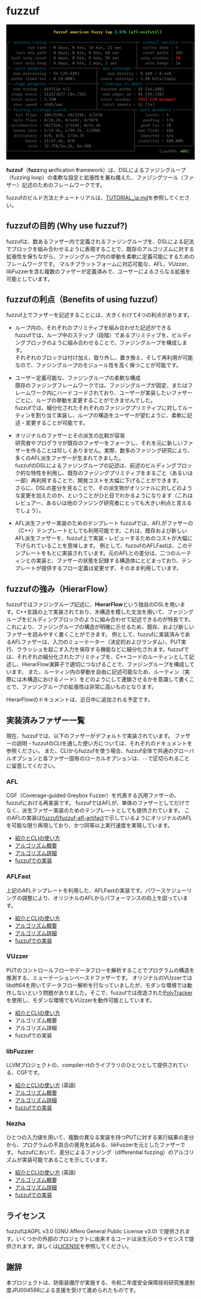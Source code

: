 # fuzzuf

![fuzzuf-afl-exifutil](/docs/resources/img/fuzzuf-afl-exifutil.png)

**fuzzuf**（**fuzz**ing **u**nification **f**ramework）は、DSLによるファジングループ（fuzzing loop）の柔軟な設定と拡張性を兼ね備えた、ファジングツール（ファザー）記述のためのフレームワークです。

fuzzufのビルド方法とチュートリアルは、[TUTORIAL_ja.md](/TUTORIAL_ja.md)を参照してください。


## fuzzufの目的 (Why use fuzzuf?)

fuzzufは、数あるファザー内で定義されるファジングループを、DSLによる記法でブロックを組み合わせるように表現することで、既存のアルゴリズムに対する拡張性を保ちながら、ファジングループ内の挙動を柔軟に定義可能にするためのフレームワークです。
マルチプラットフォームに対応可能な、AFL、VUzzer、libFuzzerを含む複数のファザーが定義済みで、ユーザーによるさらなる拡張を可能としています。

## fuzzufの利点（Benefits of using fuzzuf）
fuzzuf上でファザーを記述することには、大きくわけて4つの利点があります。

- ループ内の、それぞれのプリミティブを組み合わせた記述ができる  
fuzzufでは、ループ中のステップ（段階）であるプリミティブを、ビルディングブロックのように組み合わせることで、ファジングループを構成します。  
それぞれのブロックは付け加え、取り外し、置き換え、そして再利用が可能なので、ファジングループのモジュール性を高く保つことが可能です。

- ユーザー定義可能な、ファジングループの柔軟な構成  
既存のファジングフレームワークでは、ファジングループが固定、またはフレームワーク内にハードコードされており、ユーザーが実装したいファザーごとに、ループの挙動を変更することができませんでした。  
fuzzufでは、細分化されたそれぞれのファジングプリミティブに対してルーティンを割り当て実装し、ループの構造をユーザーが望むように、柔軟に記述・変更することが可能です。

- オリジナルのファザーとその派生の比較が容易  
研究者やプログラマが既存のファザーをフォークし、それを元に新しいファザーを作ることは珍しくありません。実際、数多のファジング研究により、多くのAFL派生ファザーが生まれてきました。  
fuzzufのDSLによるファジングループの記述は、前述のビルディングブロック的な特性を利用し、既存のファジングプリミティブをまるごと（あるいは一部）再利用することで、開発コストを大幅に下げることができます。  
さらに、DSLの差分を見ることで、その派生物がオリジナルに対しどのような変更を加えたのか、ということがひと目でわかるようになります（これはレビュアー、あるいは他のファジング研究者にとっても大きい利点と言えるでしょう）。

- AFL派生ファザー実装のためのテンプレート
fuzzufでは、AFLがファザーの（C\+\+）テンプレートとしても利用可能です。これは、既存および新しいAFL派生ファザーを、fuzzuf上で実装・レビューするためのコストが大幅に下げられていることを意味します。
例として、fuzzufのAFLFastは、このテンプレートをもとに実装されています。元のAFLとの差分は、二つのルーティンとの実装と、ファザーの状態を記録する構造体にとどまっており、テンプレートが提供するフロー定義は変更せず、そのまま利用しています。

## fuzzufの強み（HierarFlow）

fuzzufではファジングループ記述に、**HierarFlow**という独自のDSLを用います。C\+\+言語の上で実装されており、木構造を模した文法を用いて、ファジングループをビルディングブロックのように組み合わせて記述できるのが特長です。
これにより、ファジングループの構造が明確に示せるため、既存、および新しいファザーを読みやすく書くことができます。
例として、fuzzufに実装済みであるAFLファザーは、入力のミューテーター（決定的およびランダム）、PUT実行、クラッシュを起こす入力を保存する機能などに細分化されます。fuzzufでは、それぞれの細分化されたプリミティブを、C\+\+コードのルーティンとして記述し、HierarFlow演算子で適切につなげることで、ファジングループを構成しています。
また、ルーティン内の挙動を自由に記述可能なため、ルーティン（実際には木構造におけるノード）をどのようにして連鎖させるかを意識して書くことで、ファジングループの拡張性は非常に高いものとなります。

HierarFlowのドキュメントは、近日中に追加される予定です。

## 実装済みファザー一覧

現在、fuzzufでは、以下のファザーがデフォルトで実装されています。
ファザーの説明・fuzzufのCLIを通した使い方については、それぞれのドキュメントを参照ください。
また、CLIからfuzzufを使う場合、fuzzuf全体で共通のグローバルオプションと各ファザー固有のローカルオプションは、`--`で区切られることに留意してください。

### AFL

CGF（Coverage-guided Greybox Fuzzer）を代表する汎用ファザーの、fuzzufにおける再実装です。
fuzzufではAFLが、単体のファザーとしてだけでなく、派生ファザー実装のためのテンプレートとしても提供されています。
このAFLの実装は[fuzzuf/fuzzuf-afl-artifact](https://github.com/fuzzuf/fuzzuf-afl-artifact)で示しているようにオリジナルのAFLを可能な限り再現しており、かつ同等以上実行速度を実現しています。
- [紹介とCLIの使い方](/docs/algorithms/afl/algorithm_ja.md)
- [アルゴリズム概要](/docs/algorithms/afl/algorithm_ja.md#アルゴリズム概要)
- [アルゴリズム詳細](/docs/algorithms/afl/algorithm_ja.md##hashed-edge-coverage)
- [fuzzufでの実装](/docs/algorithms/afl/implementation_ja.md)

### AFLFast

上記のAFLテンプレートを利用した、AFLFastの実装です。パワースケジューリングの調整により、オリジナルのAFLからパフォーマンスの向上を図っています。
- [紹介とCLIの使い方](/docs/algorithms/aflfast/algorithm_ja.md)
- [アルゴリズム概要](/docs/algorithms/aflfast/algorithm_ja.md#アルゴリズム概要)
- [アルゴリズム詳細](/docs/algorithms/aflfast/algorithm_ja.md#パワースケジュールについて)
- [fuzzufでの実装](/docs/algorithms/aflfast/implementation_ja.md)

### VUzzer

PUTのコントロールフローやデータフローを解析することでプログラムの構造を推測する、ミューテーションベースドファザーです。
オリジナルのVUzzerではlibdft64を用いてデータフロー解析を行なっていましたが、モダンな環境では動作しないという問題がありました。そこで、fuzzufでは改造された[PolyTracker](https://github.com/fuzzuf/polytracker)を使用し、モダンな環境でもVUzzerを動作可能としています。
- [紹介とCLIの使い方](/docs/algorithms/vuzzer/algorithm_ja.md)
- アルゴリズム概要
- アルゴリズム詳細
- fuzzufでの実装

### libFuzzer

LLVMプロジェクトの、compiler-rtのライブラリのひとつとして提供されている、CGFです。
- [紹介とCLIの使い方](/docs/algorithms/libfuzzer/manual.md) (英語)
- [アルゴリズム概要](docs/algorithms/libfuzzer/algorithm_ja.md)
- [アルゴリズム詳細](/docs/algorithms/libfuzzer/algorithm_ja.md#libfuzzerの仕組み)
- [fuzzufでの実装](/docs/algorithms/libfuzzer/algorithm_ja.md#fuzzufにおける実装)

### Nezha

ひとつの入力値を用いて、複数の異なる実装を持つPUTに対する実行結果の差分から、プログラムの不具合の発見を試みる、libFuzzerを元としたファザーです。
fuzzufにおいて、差分によるファジング（differential fuzzing）のアルゴリズムが実装可能であることを示しています。

- [紹介とCLIの使い方](/docs/algorithms/nezha/manual.md) (英語)
- [アルゴリズム概要](/docs/algorithms/nezha/algorithm_ja.md)
- [アルゴリズム詳細](/docs/algorithms/nezha/algorithm_ja.md#nezha固有のノード)
- [fuzzufでの実装](/docs/algorithms/nezha/algorithm_ja.md#fuzzufにおける実装)

## ライセンス

fuzzufはAGPL v3.0 (GNU Affero General Public License v3.0) で提供されます。いくつかの外部のプロジェクトに由来するコードは派生元のライセンスで提供されます。詳しくは[LICENSE](/LICENSE)を参照してください。

## 謝辞

本プロジェクトは、防衛装備庁が実施する、令和二年度安全保障技術研究推進制度JPJ004596による支援を受けて進められたものです。

